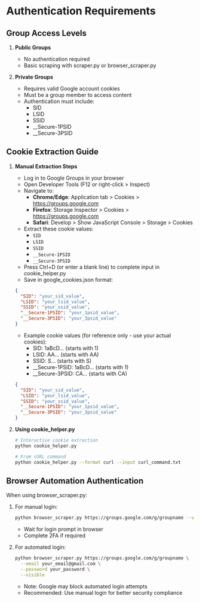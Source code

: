 # Authentication Requirements

## Group Access Levels
1. **Public Groups**
   - No authentication required
   - Basic scraping with scraper.py or browser_scraper.py

2. **Private Groups**
   - Requires valid Google account cookies
   - Must be a group member to access content
   - Authentication must include:
     - SID
     - LSID
     - SSID
     - __Secure-1PSID
     - __Secure-3PSID

## Cookie Extraction Guide
1. **Manual Extraction Steps**
   - Log in to Google Groups in your browser
   - Open Developer Tools (F12 or right-click > Inspect)
   - Navigate to:
     - **Chrome/Edge**: Application tab > Cookies > https://groups.google.com
     - **Firefox**: Storage Inspector > Cookies > https://groups.google.com
     - **Safari**: Develop > Show JavaScript Console > Storage > Cookies
   - Extract these cookie values:
     - `SID`
     - `LSID`
     - `SSID`
     - `__Secure-1PSID`
     - `__Secure-3PSID`
   - Press Ctrl+D (or enter a blank line) to complete input in cookie_helper.py
   - Save in google_cookies.json format:
   ```json
   {
     "SID": "your_sid_value",
     "LSID": "your_lsid_value",
     "SSID": "your_ssid_value",
     "__Secure-1PSID": "your_1psid_value",
     "__Secure-3PSID": "your_3psid_value"
   }
   ```
   - Example cookie values (for reference only - use your actual cookies):
     - SID: 1aBcD... (starts with 1)
     - LSID: AA... (starts with AA)
     - SSID: S... (starts with S)
     - __Secure-1PSID: 1aBcD... (starts with 1)
     - __Secure-3PSID: CA... (starts with CA)
   ```json
   {
     "SID": "your_sid_value",
     "LSID": "your_lsid_value",
     "SSID": "your_ssid_value",
     "__Secure-1PSID": "your_1psid_value",
     "__Secure-3PSID": "your_3psid_value"
   }
   ```

2. **Using cookie_helper.py**
   ```bash
   # Interactive cookie extraction
   python cookie_helper.py

   # From cURL command
   python cookie_helper.py --format curl --input curl_command.txt
   ```

## Browser Automation Authentication
When using browser_scraper.py:
1. For manual login:
   ```bash
   python browser_scraper.py https://groups.google.com/g/groupname --visible
   ```
   - Wait for login prompt in browser
   - Complete 2FA if required

2. For automated login:
   ```bash
   python browser_scraper.py https://groups.google.com/g/groupname \
     --email your_email@gmail.com \
     --password your_password \
     --visible
   ```
   - Note: Google may block automated login attempts
   - Recommended: Use manual login for better security compliance
